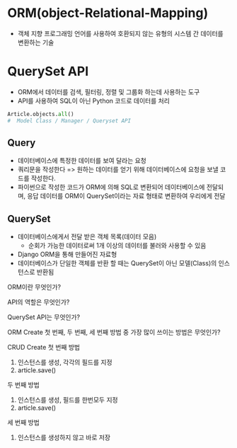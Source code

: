 # ORM(object-Relational-Mapping)

 - 객체 지향 프로그래밍 언어를 사용하여 호환되지 않는 유형의 시스템 간 데이터를 변환하는 기술

# QuerySet API

 - ORM에서 데이터를 검색, 필터링, 정렬 및 그룹화 하는데 사용하는 도구
 - API를 사용하여 SQL이 아닌 Python 코드로 데이터를 처리

```python
Article.objects.all()
#  Model Class / Manager / Queryset API
```

## Query

 - 데이터베이스에 특정한 데이터를 보여 달라는 요청
 - 쿼리문을 작성한다 => 원하는 데이터를 얻기 위해 데이터베이스에 요청을 보낼 코드를 작성한다.
 - 파이썬으로 작성한 코드가 ORM에 의해 SQL로 변환되어 데이터베이스에 전달되며, 응답 데이터를 ORM이 QuerySet이라는 자료 형태로 변환하여 우리에게 전달

## QuerySet

 - 데이터베이스에게서 전달 받은 객체 목록(데이터 모음)
   - 순회가 가능한 데이터로써 1개 이상의 데이터를 불러와 사용할 수 있음
 - Django ORM을 통해 만들어진 자료형
 - 데이터베이스가 단일한 객체를 반환 할 때는 QuerySet이 아닌 모델(Class)의 인스턴스로 반환됨




ORM이란 무엇인가?

API의 역할은 무엇인가?

QuerySet API는 무엇인가?

ORM Create
첫 번째, 두 번째, 세 번째 방법 중 가장 많이 쓰이는 방법은 무엇인가?

CRUD Create
첫 번째 방법
1. 인스턴스를 생성, 각각의 필드를 지정
2. article.save()

두 번째 방법
1. 인스턴스를 생성, 필드를 한번모두 지정
2. article.save()

세 번째 방법
1. 인스턴스를 생성하지 않고 바로 저장